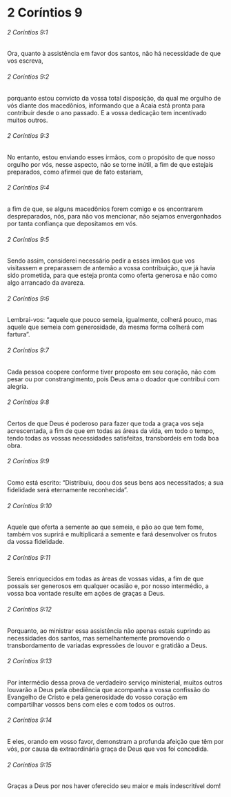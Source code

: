 # 2 Coríntios 9

###### 2 Coríntios 9:1

Ora, quanto à assistência em favor dos santos, não há necessidade de que vos escreva,

###### 2 Coríntios 9:2

porquanto estou convicto da vossa total disposição, da qual me orgulho de vós diante dos macedônios, informando que a Acaia está pronta para contribuir desde o ano passado. E a vossa dedicação tem incentivado muitos outros.

###### 2 Coríntios 9:3

No entanto, estou enviando esses irmãos, com o propósito de que nosso orgulho por vós, nesse aspecto, não se torne inútil, a fim de que estejais preparados, como afirmei que de fato estariam,

###### 2 Coríntios 9:4

a fim de que, se alguns macedônios forem comigo e os encontrarem despreparados, nós, para não vos mencionar, não sejamos envergonhados por tanta confiança que depositamos em vós.

###### 2 Coríntios 9:5

Sendo assim, considerei necessário pedir a esses irmãos que vos visitassem e preparassem de antemão a vossa contribuição, que já havia sido prometida, para que esteja pronta como oferta generosa e não como algo arrancado da avareza.

###### 2 Coríntios 9:6

Lembrai-vos: “aquele que pouco semeia, igualmente, colherá pouco, mas aquele que semeia com generosidade, da mesma forma colherá com fartura”.

###### 2 Coríntios 9:7

Cada pessoa coopere conforme tiver proposto em seu coração, não com pesar ou por constrangimento, pois Deus ama o doador que contribui com alegria.

###### 2 Coríntios 9:8

Certos de que Deus é poderoso para fazer que toda a graça vos seja acrescentada, a fim de que em todas as áreas da vida, em todo o tempo, tendo todas as vossas necessidades satisfeitas, transbordeis em toda boa obra.

###### 2 Coríntios 9:9

Como está escrito: “Distribuiu, doou dos seus bens aos necessitados; a sua fidelidade será eternamente reconhecida”.

###### 2 Coríntios 9:10

Aquele que oferta a semente ao que semeia, e pão ao que tem fome, também vos suprirá e multiplicará a semente e fará desenvolver os frutos da vossa fidelidade.

###### 2 Coríntios 9:11

Sereis enriquecidos em todas as áreas de vossas vidas, a fim de que possais ser generosos em qualquer ocasião e, por nosso intermédio, a vossa boa vontade resulte em ações de graças a Deus.

###### 2 Coríntios 9:12

Porquanto, ao ministrar essa assistência não apenas estais suprindo as necessidades dos santos, mas semelhantemente promovendo o transbordamento de variadas expressões de louvor e gratidão a Deus.

###### 2 Coríntios 9:13

Por intermédio dessa prova de verdadeiro serviço ministerial, muitos outros louvarão a Deus pela obediência que acompanha a vossa confissão do Evangelho de Cristo e pela generosidade do vosso coração em compartilhar vossos bens com eles e com todos os outros.

###### 2 Coríntios 9:14

E eles, orando em vosso favor, demonstram a profunda afeição que têm por vós, por causa da extraordinária graça de Deus que vos foi concedida.

###### 2 Coríntios 9:15

Graças a Deus por nos haver oferecido seu maior e mais indescritível dom!

